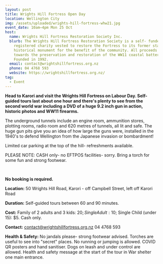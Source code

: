 ```yaml
---
layout: post
title: Wrights Hill Fortress Open Day
location: Wellington City
img: /assets/uploaded/wrights-hill-fortress-whw21.jpg
event_date: 10am–4pm Mon 25 Oct
host:
  name: Wrights Hill Fortress Restoration Society Inc.
  blurb: The Wrights Hill Fortress Restoration Society is a self- funded
    registered charity vested to restore the Fortress to its former state as an
    historical monument for the benefit of the community. All proceeds go
    towards the preservation and restoration of the WW11 coastal battery.
    Founded in 1992.
  email: contact@wrightshillfortress.org.nz
  phone: 04 4768 593
  website: https://wrightshillfortress.org.nz/
tag:
  - Event
---
```

**Head to Karori and visit the Wrights Hill Fortress on Labour Day. Self-guided tours last about one hour and there's plenty to see from the second world war including a DVD of a huge 9.2 inch gun in action, historic photos and WW11 firearms.** 

The underground tunnels include an engine room, ammunition stores, plotting rooms, radio room and 620 metres of tunnels, all lit and safe. The huge gun pits give you an idea of how large the guns were, installed in the 1940's to defend Wellington from the Japanese invasion or bombardment! 

Limited car parking at the top of the hill- refreshments available. 

PLEASE NOTE: CASH only- no EFTPOS facilities- sorry. Bring a torch for some fun and strong footwear.

<br>

**No booking is required.**

**Location:** 50 Wrights Hill Road, Karori - off Campbell Street, left off Karori Road

**Duration:** Self-guided tours between 60 and 90 minutes.

**Cost:** Family of 2 adults and 3 kids: $20; Single Adult: 10$; Single Child (under 15): $5. Cash only. 

**Contact:** contact@wrightshillfortress.org.nz 04 4768 593

**Health & Safety:** No jandals please- strong footwear advised. Torches are useful to see into "secret" places. No running or jumping is allowed. COVID QR posters and hand sanitiser. Dogs on leash and under control are allowed. Health and safety message at the start of the tour in War shelter one main entrance.